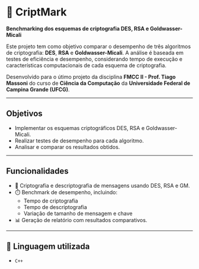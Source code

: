 # 🔐 CriptMark
**Benchmarking dos esquemas de criptografia DES, RSA e Goldwasser-Micali**

Este projeto tem como objetivo comparar o desempenho de três algoritmos de criptografia: **DES**, **RSA** e **Goldwasser-Micali**. A análise é baseada em testes de eficiência e desempenho, considerando tempo de execução e características computacionais de cada esquema de criptografia.

Desenvolvido para o útimo projeto da disciplina **FMCC II - Prof. Tiago Massoni** do curso de **Ciência da Computação** da **Universidade Federal de Campina Grande (UFCG)**.

---

## Objetivos

- Implementar os esquemas criptográficos DES, RSA e Goldwasser-Micali.
- Realizar testes de desempenho para cada algoritmo.
- Analisar e comparar os resultados obtidos.
  
---

## Funcionalidades

- 🔁 Criptografia e descriptografia de mensagens usando DES, RSA e GM.
- ⏱️ Benchmark de desempenho, incluindo:
  - Tempo de criptografia
  - Tempo de descriptografia
  - Variação de tamanho de mensagem e chave
- 📊 Geração de relatório com resultados comparativos.

---

## 🧪 Linguagem utilizada

- `C++`

